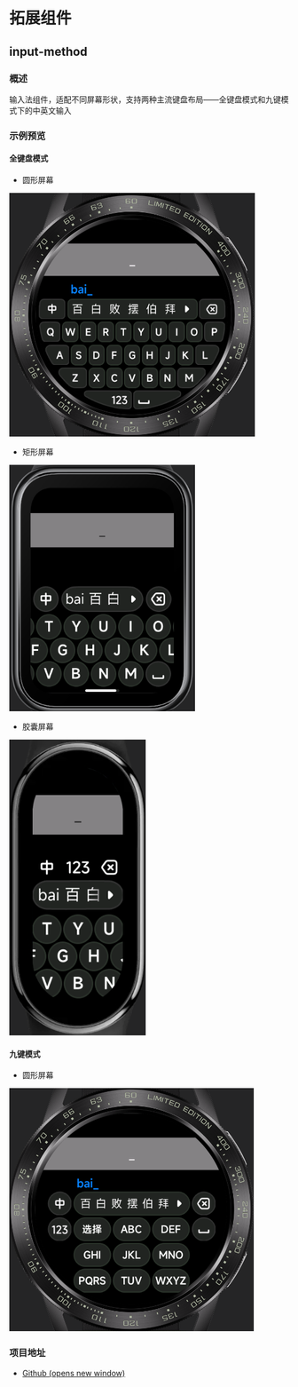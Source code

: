 <!-- 源地址: https://iot.mi.com/vela/quickapp/zh/guide/developer-materials/extension-components.html -->

# 拓展组件

## input-method

### 概述

输入法组件，适配不同屏幕形状，支持两种主流键盘布局——全键盘模式和九键模式下的中英文输入

### 示例预览

#### 全键盘模式

  * 圆形屏幕

![](../../images/input-method-qwerty.png)

  * 矩形屏幕

![](../../images/input-method-qwerty-rect.png)

  * 胶囊屏幕

![](../../images/input-method-qwerty-pill-shaped.png)

#### 九键模式

  * 圆形屏幕

![](../../images/input-method-t9.png)

### 项目地址

  * [Github (opens new window)](<https://github.com/NEORUAA/Vela_input_method>)


